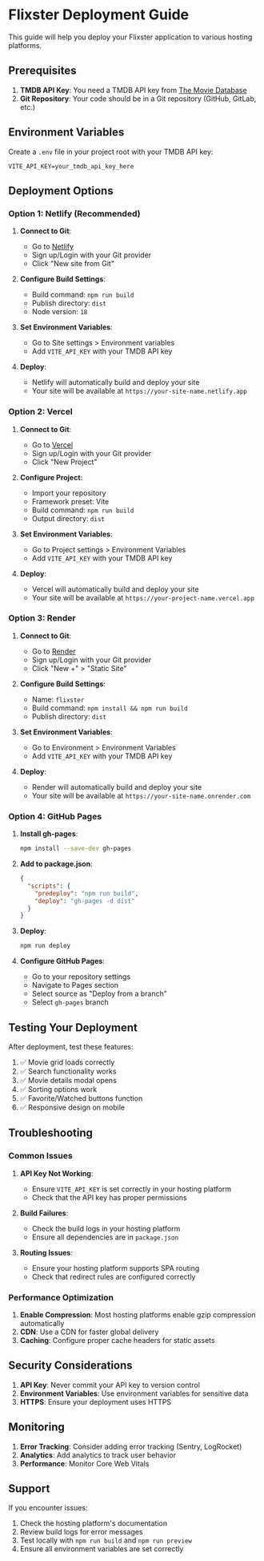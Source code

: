 # Flixster Deployment Guide

This guide will help you deploy your Flixster application to various hosting platforms.

## Prerequisites

1. **TMDB API Key**: You need a TMDB API key from [The Movie Database](https://www.themoviedb.org/settings/api)
2. **Git Repository**: Your code should be in a Git repository (GitHub, GitLab, etc.)

## Environment Variables

Create a `.env` file in your project root with your TMDB API key:

```env
VITE_API_KEY=your_tmdb_api_key_here
```

## Deployment Options

### Option 1: Netlify (Recommended)

1. **Connect to Git**:
   - Go to [Netlify](https://netlify.com)
   - Sign up/Login with your Git provider
   - Click "New site from Git"

2. **Configure Build Settings**:
   - Build command: `npm run build`
   - Publish directory: `dist`
   - Node version: `18`

3. **Set Environment Variables**:
   - Go to Site settings > Environment variables
   - Add `VITE_API_KEY` with your TMDB API key

4. **Deploy**:
   - Netlify will automatically build and deploy your site
   - Your site will be available at `https://your-site-name.netlify.app`

### Option 2: Vercel

1. **Connect to Git**:
   - Go to [Vercel](https://vercel.com)
   - Sign up/Login with your Git provider
   - Click "New Project"

2. **Configure Project**:
   - Import your repository
   - Framework preset: Vite
   - Build command: `npm run build`
   - Output directory: `dist`

3. **Set Environment Variables**:
   - Go to Project settings > Environment Variables
   - Add `VITE_API_KEY` with your TMDB API key

4. **Deploy**:
   - Vercel will automatically build and deploy your site
   - Your site will be available at `https://your-project-name.vercel.app`

### Option 3: Render

1. **Connect to Git**:
   - Go to [Render](https://render.com)
   - Sign up/Login with your Git provider
   - Click "New +" > "Static Site"

2. **Configure Build Settings**:
   - Name: `flixster`
   - Build command: `npm install && npm run build`
   - Publish directory: `dist`

3. **Set Environment Variables**:
   - Go to Environment > Environment Variables
   - Add `VITE_API_KEY` with your TMDB API key

4. **Deploy**:
   - Render will automatically build and deploy your site
   - Your site will be available at `https://your-site-name.onrender.com`

### Option 4: GitHub Pages

1. **Install gh-pages**:
   ```bash
   npm install --save-dev gh-pages
   ```

2. **Add to package.json**:
   ```json
   {
     "scripts": {
       "predeploy": "npm run build",
       "deploy": "gh-pages -d dist"
     }
   }
   ```

3. **Deploy**:
   ```bash
   npm run deploy
   ```

4. **Configure GitHub Pages**:
   - Go to your repository settings
   - Navigate to Pages section
   - Select source as "Deploy from a branch"
   - Select `gh-pages` branch

## Testing Your Deployment

After deployment, test these features:

1. ✅ Movie grid loads correctly
2. ✅ Search functionality works
3. ✅ Movie details modal opens
4. ✅ Sorting options work
5. ✅ Favorite/Watched buttons function
6. ✅ Responsive design on mobile

## Troubleshooting

### Common Issues

1. **API Key Not Working**:
   - Ensure `VITE_API_KEY` is set correctly in your hosting platform
   - Check that the API key has proper permissions

2. **Build Failures**:
   - Check the build logs in your hosting platform
   - Ensure all dependencies are in `package.json`

3. **Routing Issues**:
   - Ensure your hosting platform supports SPA routing
   - Check that redirect rules are configured correctly

### Performance Optimization

1. **Enable Compression**: Most hosting platforms enable gzip compression automatically
2. **CDN**: Use a CDN for faster global delivery
3. **Caching**: Configure proper cache headers for static assets

## Security Considerations

1. **API Key**: Never commit your API key to version control
2. **Environment Variables**: Use environment variables for sensitive data
3. **HTTPS**: Ensure your deployment uses HTTPS

## Monitoring

1. **Error Tracking**: Consider adding error tracking (Sentry, LogRocket)
2. **Analytics**: Add analytics to track user behavior
3. **Performance**: Monitor Core Web Vitals

## Support

If you encounter issues:

1. Check the hosting platform's documentation
2. Review build logs for error messages
3. Test locally with `npm run build` and `npm run preview`
4. Ensure all environment variables are set correctly 